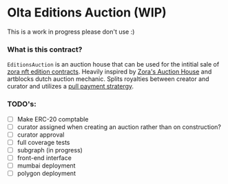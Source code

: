 # Olta Editions Auction (WIP)

This is a work in progress please don't use :)


### What is this contract?
`EditionsAuction`
   is an auction house that can be used for the intitial sale of [zora nft edition contracts](https://github.com/ourzora/nft-editions). Heavily inspired by [Zora's Auction House](https://github.com/ourzora/auction-house) and artblocks dutch auction mechanic. Splits royalties between creator and curator and utilizes a [pull payment stratergy](https://docs.openzeppelin.com/contracts/2.x/api/payment#PullPayment).

### TODO's:

- [ ] Make ERC-20 comptable
- [ ] curator assigned when creating an auction rather than on construction?
- [ ] curator approval
- [ ] full coverage tests
- [ ] subgraph (in progress)
- [ ] front-end interface
- [ ] mumbai deployment
- [ ] polygon deployment
